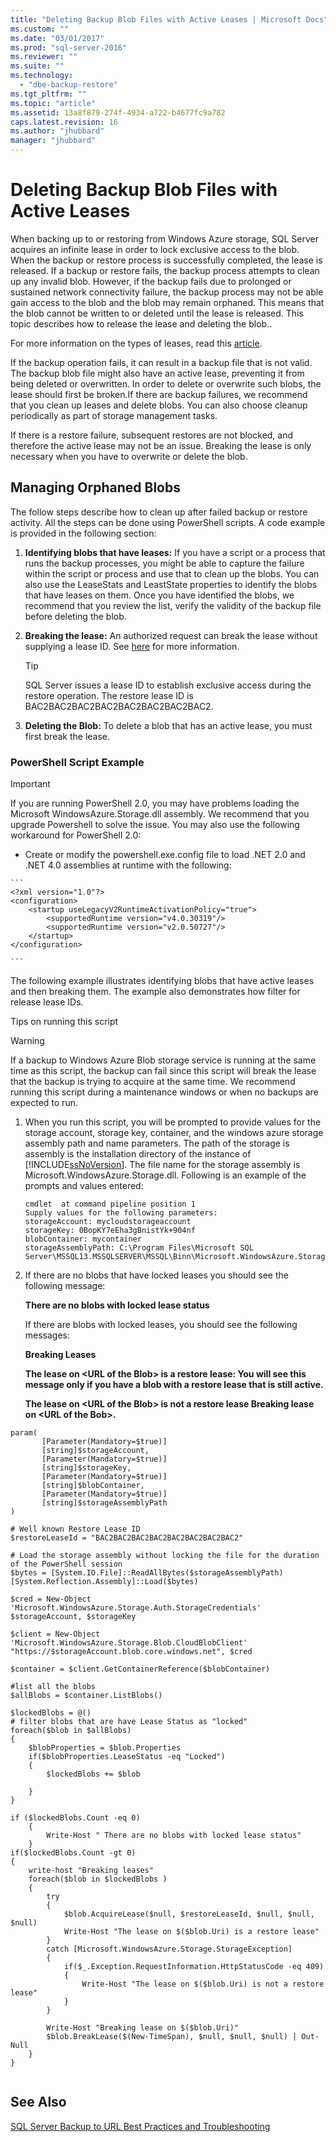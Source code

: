 ```yaml
---
title: "Deleting Backup Blob Files with Active Leases | Microsoft Docs"
ms.custom: ""
ms.date: "03/01/2017"
ms.prod: "sql-server-2016"
ms.reviewer: ""
ms.suite: ""
ms.technology: 
  - "dbe-backup-restore"
ms.tgt_pltfrm: ""
ms.topic: "article"
ms.assetid: 13a8f879-274f-4934-a722-b4677fc9a782
caps.latest.revision: 16
ms.author: "jhubbard"
manager: "jhubbard"
---
```

# Deleting Backup Blob Files with Active Leases
  When backing up to or restoring from Windows Azure storage, SQL Server acquires an infinite lease in order to lock exclusive access to the blob. When the backup or restore process is successfully completed, the lease is released. If a backup or restore fails, the backup process attempts to clean up any invalid blob. However, if the backup fails due to prolonged or sustained network connectivity failure, the backup  process may not be able gain access to the blob and the blob may remain orphaned. This means that the blob cannot be written to or deleted until the lease is released. This topic describes how to release the lease and deleting the blob..  
  
 For more information on the types of leases, read this [article](http://go.microsoft.com/fwlink/?LinkId=275664).  
  
 If the backup operation fails, it can result in a backup file that is not valid.  The backup blob file might also have an active lease, preventing it from being deleted or overwritten.  In order to delete or overwrite such blobs, the lease should first be broken.If there are backup failures, we recommend that you clean up leases and delete blobs. You can also choose cleanup periodically as part of storage management tasks.  
  
 If there is a restore failure, subsequent restores are not blocked, and therefore the active lease may not be an issue. Breaking the lease is only necessary when you have to overwrite or delete the blob.  
  
## Managing Orphaned Blobs  
 The follow steps describe how to clean up after failed backup or restore activity. All the steps can be done using PowerShell scripts. A code example is provided in the following section:  
  
1.  **Identifying blobs that have leases:** If you have a script or a process that runs the backup processes, you might be able to capture the failure within the script or process and use that to clean up the blobs.   You can also use the LeaseStats and LeastState properties to identify the blobs that have leases on them. Once you have identified the blobs, we recommend that you review the list, verify the validity of the backup file before deleting the blob.  
  
2.  **Breaking the lease:** An authorized request can break the lease without supplying a lease ID. See [here](http://go.microsoft.com/fwlink/?LinkID=275664) for more information.  
  
    > [!TIP]  
    >  SQL Server issues a lease ID to establish exclusive access during the restore operation. The restore lease ID is BAC2BAC2BAC2BAC2BAC2BAC2BAC2BAC2.  
  
3.  **Deleting the Blob:** To delete a blob that has an active lease, you must first break the lease.  
  
###  <a name="Code_Example"></a> PowerShell Script Example  
  
> [!IMPORTANT]  
>  If you are running PowerShell 2.0, you may have problems loading the Microsoft WindowsAzure.Storage.dll assembly. We recommend that you upgrade  Powershell to solve the issue. You may also use the following workaround for PowerShell 2.0:  
>   
>  -   Create or modify the powershell.exe.config file to load .NET 2.0 and .NET 4.0 assemblies at runtime with the following:  
>   
>     ```  
>     <?xml version="1.0"?>   
>     <configuration>   
>         <startup useLegacyV2RuntimeActivationPolicy="true">   
>             <supportedRuntime version="v4.0.30319"/>   
>             <supportedRuntime version="v2.0.50727"/>   
>         </startup>   
>     </configuration>  
>   
>     ```  
  
 The following example illustrates identifying blobs that have active leases and then breaking them. The example also demonstrates how filter for release lease IDs.  
  
 Tips on running this script  
  
> [!WARNING]  
>  If a backup to Windows Azure Blob storage service is running at the same time as this script, the backup can fail since this script will break the lease that the backup is trying to acquire at the same time. We recommend running this script during a maintenance windows or when no backups are expected to run.  
  
1.  When you run this script, you will be prompted to provide values for the storage account, storage key, container, and the windows azure storage assembly path and name parameters. The path of the storage is assembly is the installation directory of the instance of [!INCLUDE[ssNoVersion](../../a9notintoc/includes/ssnoversion-md.md)]. The file name for the storage assembly is Microsoft.WindowsAzure.Storage.dll. Following is an example of the prompts and values entered:  
  
    ```  
    cmdlet  at command pipeline position 1  
    Supply values for the following parameters:  
    storageAccount: mycloudstorageaccount  
    storageKey: 0BopKY7eEha3gBnistYk+904nf  
    blobContainer: mycontainer   
    storageAssemblyPath: C:\Program Files\Microsoft SQL Server\MSSQL13.MSSQLSERVER\MSSQL\Binn\Microsoft.WindowsAzure.Storage.dll  
    ```  
  
2.  If there are no blobs that have locked leases you should see the following message:  
  
     **There are no blobs with locked lease status**  
  
     If there are blobs with locked leases, you should see the following messages:  
  
     **Breaking Leases**  
  
     **The lease on \<URL of the Blob> is a restore lease: You will see this message only if you have a blob with a restore lease that is still active.**  
  
     **The lease on \<URL of the Blob> is not a restore lease Breaking lease on \<URL of the Bob>.**  
  
```  
param(  
       [Parameter(Mandatory=$true)]  
       [string]$storageAccount,  
       [Parameter(Mandatory=$true)]  
       [string]$storageKey,  
       [Parameter(Mandatory=$true)]  
       [string]$blobContainer,  
       [Parameter(Mandatory=$true)]  
       [string]$storageAssemblyPath  
)  
  
# Well known Restore Lease ID  
$restoreLeaseId = "BAC2BAC2BAC2BAC2BAC2BAC2BAC2BAC2"  
  
# Load the storage assembly without locking the file for the duration of the PowerShell session  
$bytes = [System.IO.File]::ReadAllBytes($storageAssemblyPath)  
[System.Reflection.Assembly]::Load($bytes)  
  
$cred = New-Object 'Microsoft.WindowsAzure.Storage.Auth.StorageCredentials' $storageAccount, $storageKey  
  
$client = New-Object 'Microsoft.WindowsAzure.Storage.Blob.CloudBlobClient' "https://$storageAccount.blob.core.windows.net", $cred  
  
$container = $client.GetContainerReference($blobContainer)  
  
#list all the blobs  
$allBlobs = $container.ListBlobs()   
  
$lockedBlobs = @()  
# filter blobs that are have Lease Status as "locked"  
foreach($blob in $allBlobs)  
{  
    $blobProperties = $blob.Properties   
    if($blobProperties.LeaseStatus -eq "Locked")  
    {  
        $lockedBlobs += $blob  
  
    }  
}  
  
if ($lockedBlobs.Count -eq 0)  
    {   
        Write-Host " There are no blobs with locked lease status"  
    }  
if($lockedBlobs.Count -gt 0)  
{  
    write-host "Breaking leases"  
    foreach($blob in $lockedBlobs )   
    {  
        try  
        {  
            $blob.AcquireLease($null, $restoreLeaseId, $null, $null, $null)  
            Write-Host "The lease on $($blob.Uri) is a restore lease"  
        }  
        catch [Microsoft.WindowsAzure.Storage.StorageException]  
        {  
            if($_.Exception.RequestInformation.HttpStatusCode -eq 409)  
            {  
                Write-Host "The lease on $($blob.Uri) is not a restore lease"  
            }  
        }  
  
        Write-Host "Breaking lease on $($blob.Uri)"  
        $blob.BreakLease($(New-TimeSpan), $null, $null, $null) | Out-Null  
    }  
}  
  
```  
  
## See Also  
 [SQL Server Backup to URL Best Practices and Troubleshooting](../../relational-databases/backup-restore/sql-server-backup-to-url-best-practices-and-troubleshooting.md)  
  
  